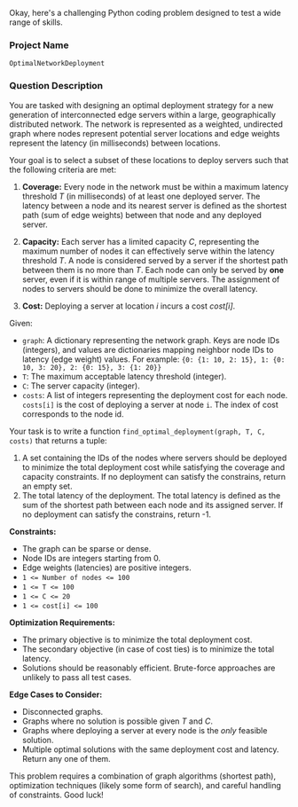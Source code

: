 Okay, here's a challenging Python coding problem designed to test a wide range of skills.

### Project Name

```
OptimalNetworkDeployment
```

### Question Description

You are tasked with designing an optimal deployment strategy for a new generation of interconnected edge servers within a large, geographically distributed network. The network is represented as a weighted, undirected graph where nodes represent potential server locations and edge weights represent the latency (in milliseconds) between locations.

Your goal is to select a subset of these locations to deploy servers such that the following criteria are met:

1.  **Coverage:** Every node in the network must be within a maximum latency threshold *T* (in milliseconds) of at least one deployed server.  The latency between a node and its nearest server is defined as the shortest path (sum of edge weights) between that node and any deployed server.

2.  **Capacity:** Each server has a limited capacity *C*, representing the maximum number of nodes it can effectively serve within the latency threshold *T*.  A node is considered served by a server if the shortest path between them is no more than *T*.  Each node can only be served by **one** server, even if it is within range of multiple servers.  The assignment of nodes to servers should be done to minimize the overall latency.

3.  **Cost:** Deploying a server at location *i* incurs a cost *cost\[i]*.

Given:

*   `graph`: A dictionary representing the network graph. Keys are node IDs (integers), and values are dictionaries mapping neighbor node IDs to latency (edge weight) values. For example: `{0: {1: 10, 2: 15}, 1: {0: 10, 3: 20}, 2: {0: 15}, 3: {1: 20}}`
*   `T`: The maximum acceptable latency threshold (integer).
*   `C`: The server capacity (integer).
*   `costs`: A list of integers representing the deployment cost for each node. `costs[i]` is the cost of deploying a server at node `i`. The index of cost corresponds to the node id.

Your task is to write a function `find_optimal_deployment(graph, T, C, costs)` that returns a tuple:

1.  A set containing the IDs of the nodes where servers should be deployed to minimize the total deployment cost while satisfying the coverage and capacity constraints. If no deployment can satisfy the constrains, return an empty set.
2.  The total latency of the deployment. The total latency is defined as the sum of the shortest path between each node and its assigned server. If no deployment can satisfy the constrains, return -1.

**Constraints:**

*   The graph can be sparse or dense.
*   Node IDs are integers starting from 0.
*   Edge weights (latencies) are positive integers.
*   `1 <= Number of nodes <= 100`
*   `1 <= T <= 100`
*   `1 <= C <= 20`
*   `1 <= cost[i] <= 100`

**Optimization Requirements:**

*   The primary objective is to minimize the total deployment cost.
*   The secondary objective (in case of cost ties) is to minimize the total latency.
*   Solutions should be reasonably efficient.  Brute-force approaches are unlikely to pass all test cases.

**Edge Cases to Consider:**

*   Disconnected graphs.
*   Graphs where no solution is possible given *T* and *C*.
*   Graphs where deploying a server at every node is the *only* feasible solution.
*   Multiple optimal solutions with the same deployment cost and latency. Return any one of them.

This problem requires a combination of graph algorithms (shortest path), optimization techniques (likely some form of search), and careful handling of constraints. Good luck!
